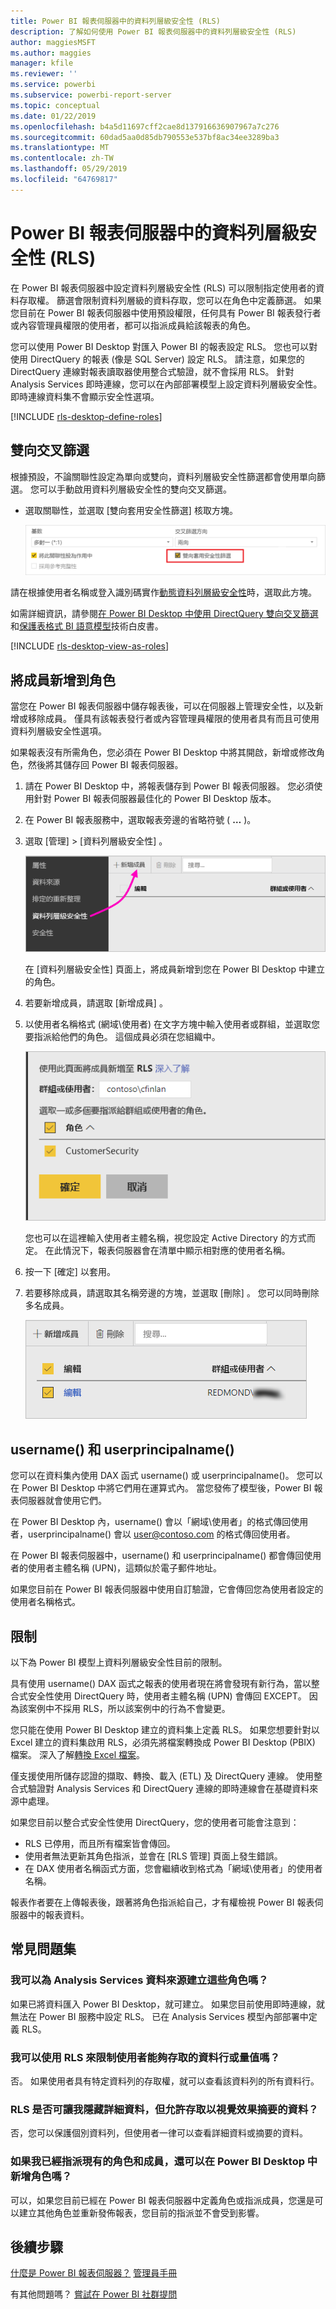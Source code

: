 ```yaml
---
title: Power BI 報表伺服器中的資料列層級安全性 (RLS)
description: 了解如何使用 Power BI 報表伺服器中的資料列層級安全性 (RLS)
author: maggiesMSFT
ms.author: maggies
manager: kfile
ms.reviewer: ''
ms.service: powerbi
ms.subservice: powerbi-report-server
ms.topic: conceptual
ms.date: 01/22/2019
ms.openlocfilehash: b4a5d11697cff2cae8d137916636907967a7c276
ms.sourcegitcommit: 60dad5aa0d85db790553e537bf8ac34ee3289ba3
ms.translationtype: MT
ms.contentlocale: zh-TW
ms.lasthandoff: 05/29/2019
ms.locfileid: "64769817"
---
```

# <a name="row-level-security-rls-in-power-bi-report-server"></a>Power BI 報表伺服器中的資料列層級安全性 (RLS)

在 Power BI 報表伺服器中設定資料列層級安全性 (RLS) 可以限制指定使用者的資料存取權。 篩選會限制資料列層級的資料存取，您可以在角色中定義篩選。  如果您目前在 Power BI 報表伺服器中使用預設權限，任何具有 Power BI 報表發行者或內容管理員權限的使用者，都可以指派成員給該報表的角色。    

您可以使用 Power BI Desktop 對匯入 Power BI 的報表設定 RLS。 您也可以對使用 DirectQuery 的報表 (像是 SQL Server) 設定 RLS。  請注意，如果您的 DirectQuery 連線對報表讀取器使用整合式驗證，就不會採用 RLS。 針對 Analysis Services 即時連線，您可以在內部部署模型上設定資料列層級安全性。 即時連線資料集不會顯示安全性選項。 

[!INCLUDE [rls-desktop-define-roles](../includes/rls-desktop-define-roles.md)]

## <a name="bidirectional-cross-filtering"></a>雙向交叉篩選

根據預設，不論關聯性設定為單向或雙向，資料列層級安全性篩選都會使用單向篩選。 您可以手動啟用資料列層級安全性的雙向交叉篩選。

- 選取關聯性，並選取 [雙向套用安全性篩選]  核取方塊。 

    ![套用安全性篩選](media/row-level-security-report-server/rls-apply-security-filter.png)

請在根據使用者名稱或登入識別碼實作[動態資料列層級安全性](https://docs.microsoft.com/sql/analysis-services/supplemental-lesson-implement-dynamic-security-by-using-row-filters)時，選取此方塊。 

如需詳細資訊，請參閱[在 Power BI Desktop 中使用 DirectQuery 雙向交叉篩選](../desktop-bidirectional-filtering.md)和[保護表格式 BI 語意模型](http://download.microsoft.com/download/D/2/0/D20E1C5F-72EA-4505-9F26-FEF9550EFD44/Securing%20the%20Tabular%20BI%20Semantic%20Model.docx)技術白皮書。

[!INCLUDE [rls-desktop-view-as-roles](../includes/rls-desktop-view-as-roles.md)]


## <a name="add-members-to-roles"></a>將成員新增到角色 

當您在 Power BI 報表伺服器中儲存報表後，可以在伺服器上管理安全性，以及新增或移除成員。 僅具有該報表發行者或內容管理員權限的使用者具有而且可使用資料列層級安全性選項。

 如果報表沒有所需角色，您必須在 Power BI Desktop 中將其開啟，新增或修改角色，然後將其儲存回 Power BI 報表伺服器。 

1. 請在 Power BI Desktop 中，將報表儲存到 Power BI 報表伺服器。 您必須使用針對 Power BI 報表伺服器最佳化的 Power BI Desktop 版本。
2. 在 Power BI 報表服務中，選取報表旁邊的省略符號 ( **…** )。 

3. 選取 [管理]   > [資料列層級安全性]  。 

     ![管理資料列層級安全性](media/row-level-security-report-server/power-bi-report-server-rls-dialog.png)

    在 [資料列層級安全性]  頁面上，將成員新增到您在 Power BI Desktop 中建立的角色。

5. 若要新增成員，請選取 [新增成員]  。

1. 以使用者名稱格式 (網域\使用者) 在文字方塊中輸入使用者或群組，並選取您要指派給他們的角色。 這個成員必須在您組織中。   

    ![將成員新增到角色](media/row-level-security-report-server/power-bi-report-server-add-members.png)

    您也可以在這裡輸入使用者主體名稱，視您設定 Active Directory 的方式而定。 在此情況下，報表伺服器會在清單中顯示相對應的使用者名稱。

1. 按一下 [確定]  以套用。   

8. 若要移除成員，請選取其名稱旁邊的方塊，並選取 [刪除]  。  您可以同時刪除多名成員。 

    ![刪除成員](media/row-level-security-report-server/power-bi-report-server-delete-members.png)


## <a name="username-and-userprincipalname"></a>username() 和 userprincipalname()

您可以在資料集內使用 DAX 函式 username() 或 userprincipalname()。 您可以在 Power BI Desktop 中將它們用在運算式內。 當您發佈了模型後，Power BI 報表伺服器就會使用它們。

在 Power BI Desktop 內，username() 會以「網域\使用者」的格式傳回使用者，userprincipalname() 會以 user@contoso.com 的格式傳回使用者。

在 Power BI 報表伺服器中，username() 和 userprincipalname() 都會傳回使用者的使用者主體名稱 (UPN)，這類似於電子郵件地址。

如果您目前在 Power BI 報表伺服器中使用自訂驗證，它會傳回您為使用者設定的使用者名稱格式。  

## <a name="limitations"></a>限制 

以下為 Power BI 模型上資料列層級安全性目前的限制。 

具有使用 username() DAX 函式之報表的使用者現在將會發現有新行為，當以整合式安全性使用 DirectQuery 時，使用者主體名稱 (UPN) 會傳回 EXCEPT。  因為該案例中不採用 RLS，所以該案例中的行為不會變更。

您只能在使用 Power BI Desktop 建立的資料集上定義 RLS。 如果您想要針對以 Excel 建立的資料集啟用 RLS，必須先將檔案轉換成 Power BI Desktop (PBIX) 檔案。 深入了解[轉換 Excel 檔案](../desktop-import-excel-workbooks.md)。

僅支援使用所儲存認證的擷取、轉換、載入 (ETL) 及 DirectQuery 連線。 使用整合式驗證對 Analysis Services 和 DirectQuery 連線的即時連線會在基礎資料來源中處理。 

如果您目前以整合式安全性使用 DirectQuery，您的使用者可能會注意到：
- RLS 已停用，而且所有檔案皆會傳回。
- 使用者無法更新其角色指派，並會在 [RLS 管理] 頁面上發生錯誤。
- 在 DAX 使用者名稱函式方面，您會繼續收到格式為「網域\使用者」的使用者名稱。 

報表作者要在上傳報表後，跟著將角色指派給自己，才有權檢視 Power BI 報表伺服器中的報表資料。 

 

## <a name="faq"></a>常見問題集 

### <a name="can-i-create-these-roles-for-analysis-services-data-sources"></a>我可以為 Analysis Services 資料來源建立這些角色嗎？ 

如果已將資料匯入 Power BI Desktop，就可建立。 如果您目前使用即時連線，就無法在 Power BI 服務中設定 RLS。 已在 Analysis Services 模型內部部署中定義 RLS。 

### <a name="can-i-use-rls-to-limit-the-columns-or-measures-accessible-by-my-users"></a>我可以使用 RLS 來限制使用者能夠存取的資料行或量值嗎？ 

否。 如果使用者具有特定資料列的存取權，就可以查看該資料列的所有資料行。 

### <a name="does-rls-let-me-hide-detailed-data-but-give-access-to-data-summarized-in-visuals"></a>RLS 是否可讓我隱藏詳細資料，但允許存取以視覺效果摘要的資料？ 

否，您可以保護個別資料列，但使用者一律可以查看詳細資料或摘要的資料。 

### <a name="can-i-add-new-roles-in-power-bi-desktop-if-i-already-have-existing-roles-and-members-assigned"></a>如果我已經指派現有的角色和成員，還可以在 Power BI Desktop 中新增角色嗎？ 

可以，如果您目前已經在 Power BI 報表伺服器中定義角色或指派成員，您還是可以建立其他角色並重新發佈報表，您目前的指派並不會受到影響。 
 

## <a name="next-steps"></a>後續步驟

[什麼是 Power BI 報表伺服器？](get-started.md) 
[管理員手冊](admin-handbook-overview.md)  

有其他問題嗎？ [嘗試在 Power BI 社群提問](https://community.powerbi.com/)
